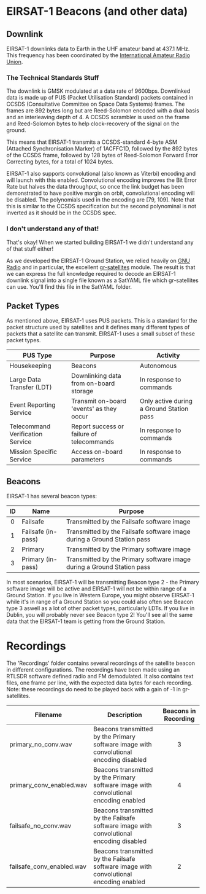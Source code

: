 # EIRSAT-1 Beacons (and other data)

## Downlink

EIRSAT-1 downlinks data to Earth in the UHF amateur band at 437.1 MHz. This frequency has been coordinated by the [International Amateur Radio Union](http://www.amsatuk.me.uk/iaru/finished_detail.php?serialnum=639).

### The Technical Standards Stuff
The downlink is GMSK modulated at a data rate of 9600bps. Downlinked data is made up of PUS (Packet Utilisation Standard) packets contained in CCSDS (Consultative Committee on Space Data Systems) frames. The frames are 892 bytes long but are Reed-Solomon encoded with a dual basis and an interleaving depth of 4. A CCSDS scrambler is used on the frame and Reed-Solomon bytes to help clock-recovery of the signal on the ground.

This means that EIRSAT-1 transmits a CCSDS-standard 4-byte ASM (Attached Synchronisation Marker) of 1ACFFC1D, followed by the 892 bytes of the CCSDS frame, followed by 128 bytes of Reed-Solomon Forward Error Correcting bytes, for a total of 1024 bytes.

EIRSAT-1 also supports convolutional (also known as Viterbi) encoding and will launch with this enabled. Convolutional encoding improves the Bit Error Rate but halves the data throughput, so once the link budget has been demonstrated to have positive margin on orbit, convolutional encoding will be disabled. The polynomials used in the encoding are [79, 109]. Note that this is similar to the CCSDS specification but the second polynominal is not inverted as it should be in the CCSDS spec.

### I don't understand any of that!

That's okay! When we started building EIRSAT-1 we didn't understand any of that stuff either!

As we developed the EIRSAT-1 Ground Station, we relied heavily on [GNU Radio](https://www.gnuradio.org/) and in particular, the excellent [gr-satellites](https://gr-satellites.readthedocs.io/) module. The result is that we can express the full knowledge required to decode an EIRSAT-1 downlink signal into a single file known as a SatYAML file which gr-satellites can use. You'll find this file in the SatYAML folder.



## Packet Types

As mentioned above, EIRSAT-1 uses PUS packets. This is a standard for the packet structure used by satellites and it defines many different types of packets that a satellite can transmit. EIRSAT-1 uses a small subset of these packet types.

| PUS Type                         | Purpose                                   | Activity                                 |
| -------------------------------- | ----------------------------------------- | ---------------------------------------- |
| Housekeeping                     | Beacons                                   | Autonomous                               |
| Large Data Transfer (LDT)        | Downlinking data from on-board storage    | In response to commands                  |
| Event Reporting Service          | Transmit on-board 'events' as they occur  | Only active during a Ground Station pass |
| Telecommand Verification Service | Report success or failure of telecommands | In response to commands                  |
| Mission Specific Service         | Access on-board parameters                | In response to commands                  |


## Beacons

EIRSAT-1 has several beacon types:

| ID | Name               | Purpose |
|:--:| ------------------ | ------- |
|  0 | Failsafe           | Transmitted by the Failsafe software image                              |
|  1 | Failsafe (in-pass) | Transmitted by the Failsafe software image during a Ground Station pass |
|  2 | Primary            | Transmitted by the Primary software image                               |
|  3 | Primary (in-pass)  | Transmitted by the Primary software image during a Ground Station pass  |

In most scenarios, EIRSAT-1 will be transmitting Beacon type 2 - the Primary software image will be active and EIRSAT-1 will not be within range of a Ground Station. If you live in Western Europe, you might observe EIRSAT-1 while it's in range of a Ground Station so you could also often see Beacon type 3 aswell as a lot of other packet types, particularly LDTs. If you live in Dublin, you will probably never see Beacon type 2! You'll see all the same data that the EIRSAT-1 team is getting from the Ground Station.


# Recordings

The 'Recordings' folder contains several recordings of the satellite beacon in different configurations. The recordings have been made using an RTLSDR software defined radio and FM demodulated. It also contains text files, one frame per line, with the expected data bytes for each recording. Note: these recordings do need to be played back with a gain of -1 in gr-satellites.

| Filename                  | Description | Beacons in Recording |
| ------------------------- | ----------- |:-:|
| primary_no_conv.wav       | Beacons transmitted by the Primary software image with convolutional encoding disabled  | 3 |
| primary_conv_enabled.wav  | Beacons transmitted by the Primary software image with convolutional encoding enabled   | 4 |
| failsafe_no_conv.wav      | Beacons transmitted by the Failsafe software image with convolutional encoding disabled | 3 |
| failsafe_conv_enabled.wav | Beacons transmitted by the Failsafe software image with convolutional encoding enabled  | 2 |
